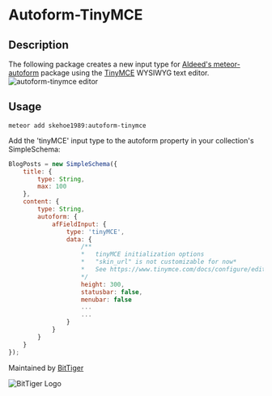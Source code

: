 # Autoform-TinyMCE

## Description

The following package creates a new input type for [Aldeed's meteor-autoform](https://github.com/aldeed/meteor-autoform) package using the [TinyMCE](https://www.tinymce.com/) WYSIWYG text editor. ![autoform-tinymce editor](https://raw.githubusercontent.com/oohaysmlm/autoform-tinymce/master/readme/tinymce.png)

## Usage

```
meteor add skehoe1989:autoform-tinymce
```

Add the 'tinyMCE' input type to the autoform property in your collection's SimpleSchema:

```javascript
BlogPosts = new SimpleSchema({
    title: {
        type: String,
        max: 100
    },
    content: {
        type: String,
        autoform: {
            afFieldInput: {
                type: 'tinyMCE',
                data: {
                    /**  
                    *   tinyMCE initialization options
                    *   "skin_url" is not customizable for now*
                    *   See https://www.tinymce.com/docs/configure/editor-appearance/
                    */                
                    height: 300,
                    statusbar: false,
                    menubar: false
                    ...
                    ...
                }
            }
        }
    }
});
```

Maintained by [BitTiger](http://bittiger.io)

![BitTiger Logo](https://raw.githubusercontent.com/oohaysmlm/autoform-tinymce/master/readme/small_logo.png)
